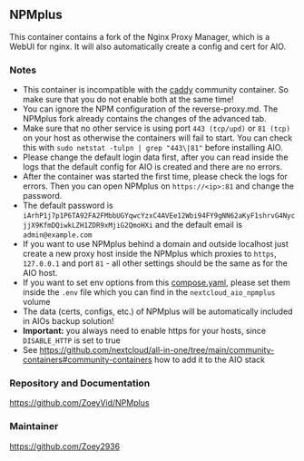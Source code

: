 ## NPMplus
This container contains a fork of the Nginx Proxy Manager, which is a WebUI for nginx. It will also automatically create a config and cert for AIO.

### Notes
- This container is incompatible with the [caddy](https://github.com/nextcloud/all-in-one/tree/main/community-containers/caddy) community container. So make sure that you do not enable both at the same time!
- You can ignore the NPM configuration of the reverse-proxy.md. The NPMplus fork already contains the changes of the advanced tab.
- Make sure that no other service is using port `443 (tcp/upd)` or `81 (tcp)` on your host as otherwise the containers will fail to start. You can check this with `sudo netstat -tulpn | grep "443\|81"` before installing AIO.
- Please change the default login data first, after you can read inside the logs that the default config for AIO is created and there are no errors.
- After the container was started the first time, please check the logs for errors. Then you can open NPMplus on `https://<ip>:81` and change the password. 
- The default password is `iArhP1j7p1P6TA92FA2FMbbUGYqwcYzxC4AVEe12Wbi94FY9gNN62aKyF1shrvG4NycjjX9KfmDQiwkLZH1ZDR9xMjiG2QmoHXi` and the default email is `admin@example.com`
- If you want to use NPMplus behind a domain and outside localhost just create a new proxy host inside the NPMplus which proxies to `https`, `127.0.0.1` and port `81` - all other settings should be the same as for the AIO host.
- If you want to set env options from this [compose.yaml](https://github.com/ZoeyVid/NPMplus/blob/develop/compose.yaml), please set them inside the `.env` file which you can find in the `nextcloud_aio_npmplus` volume
- The data (certs, configs, etc.) of NPMplus will be automatically included in AIOs backup solution!
- **Important:** you always need to enable https for your hosts, since `DISABLE_HTTP` is set to true
- See https://github.com/nextcloud/all-in-one/tree/main/community-containers#community-containers how to add it to the AIO stack

### Repository and Documentation
https://github.com/ZoeyVid/NPMplus

### Maintainer
https://github.com/Zoey2936
